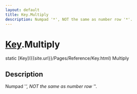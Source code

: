 ```yaml
---
layout: default
title: Key.Multiply
description: Numpad '*', NOT the same as number row '*'.
---
```

# [Key]({{site.url}}/Pages/Reference/Key.html).Multiply

<div class='signature' markdown='1'>
static [Key]({{site.url}}/Pages/Reference/Key.html) Multiply
</div>

## Description
Numpad '*', NOT the same as number row '*'.

